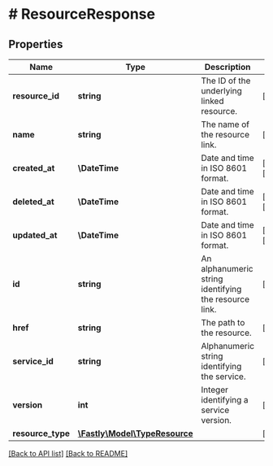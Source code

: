 # # ResourceResponse

## Properties

Name | Type | Description | Notes
------------ | ------------- | ------------- | -------------
**resource_id** | **string** | The ID of the underlying linked resource. | [optional] 
**name** | **string** | The name of the resource link. | [optional] 
**created_at** | **\DateTime** | Date and time in ISO 8601 format. | [optional] [readonly] 
**deleted_at** | **\DateTime** | Date and time in ISO 8601 format. | [optional] [readonly] 
**updated_at** | **\DateTime** | Date and time in ISO 8601 format. | [optional] [readonly] 
**id** | **string** | An alphanumeric string identifying the resource link. | [optional] 
**href** | **string** | The path to the resource. | [optional] 
**service_id** | **string** | Alphanumeric string identifying the service. | [optional] 
**version** | **int** | Integer identifying a service version. | [optional] 
**resource_type** | [**\Fastly\Model\TypeResource**](TypeResource.md) |  | [optional] 


[[Back to API list]](../../README.md#endpoints) [[Back to README]](../../README.md)
